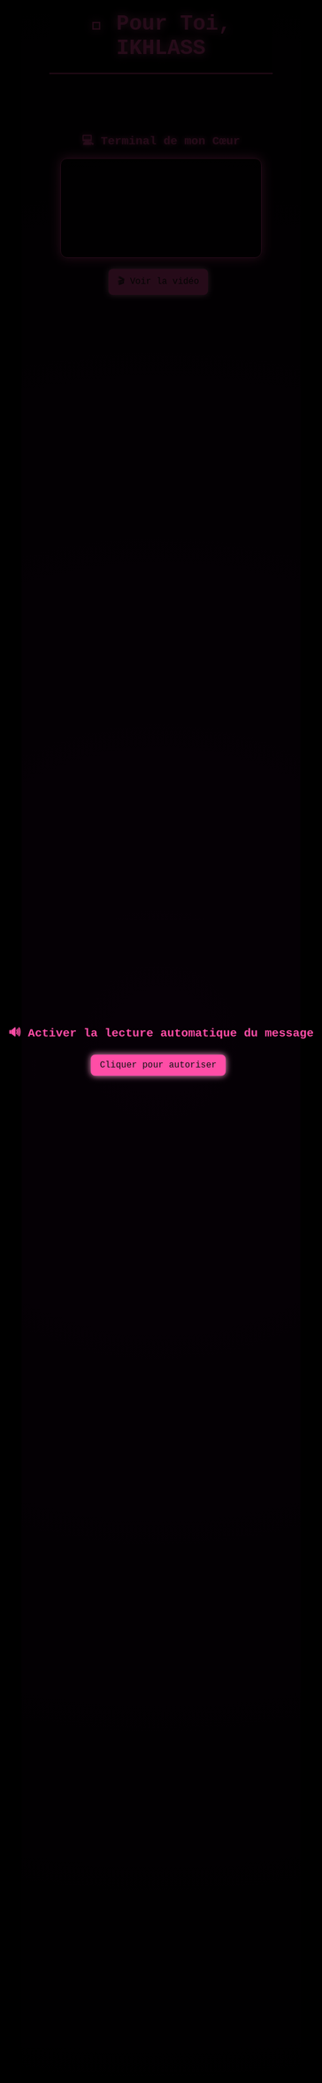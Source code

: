 <!DOCTYPE html>
<html lang="fr">
<head>
  <meta charset="utf-8" />
  <title>💜 Love Zone - Pour Toi</title>
  <meta name="viewport" content="width=device-width,initial-scale=1" />
  <style>
    * { box-sizing: border-box; margin:0; padding:0; font-family:"Courier New", monospace; }
    body { background: radial-gradient(circle at center, #2a002a, #000); color:#ff4da6; min-height:100vh; overflow:hidden; }
    header { text-align:center; padding:22px; border-bottom:2px solid #ff4da6; background: rgba(0,0,0,0.5); }
    header h1 { font-size:2.4rem; text-shadow:0 0 15px #ff4da6; animation:pulse 2s infinite; }
    section { max-width:900px; margin:32px auto; padding:20px; }
    .card { background:rgba(0,0,0,0.6); border:1px solid #ff4da6; padding:18px; border-radius:12px; box-shadow:0 0 20px #ff4da6; white-space:pre-wrap; min-height:180px; }
    #matrix { position:fixed; inset:0; z-index:-1; background:black; }
    @keyframes pulse { 0%{text-shadow:0 0 12px #ff4da6}50%{text-shadow:0 0 28px #ff99cc}100%{text-shadow:0 0 12px #ff4da6} }
    .btn {
      background:#ff4da6; color:#111; border:none; padding:10px 16px; border-radius:8px;
      font-size:1rem; cursor:pointer; box-shadow:0 0 12px #ff99cc; margin-top:20px; margin-right:10px;
    }
    #voice-permission {
      position:fixed; inset:0; display:flex; justify-content:center; align-items:center;
      background:rgba(0,0,0,0.85); z-index:5000; flex-direction:column;
    }
    #video-overlay {
      display:none; position:fixed; inset:0; background:rgba(0,0,0,0.85);
      justify-content:center; align-items:center; z-index:3000;
    }
    #video-overlay div { position:relative; max-width:90%; width:700px; }
    #close-video { position:absolute; top:-40px; right:-10px; font-size:2rem; cursor:pointer; color:#ff4da6; }
  </style>
</head>
<body>

<canvas id="matrix"></canvas>

<header><h1>💌 Pour Toi, IKHLASS</h1></header>

<section>
  <h2 style="text-align:center; margin-bottom:12px; text-shadow:0 0 10px #ff4da6;">💻 Terminal de mon Cœur</h2>
  <div class="card"><pre id="profile-terminal"></pre></div>

  <div style="text-align:center;">
    <button id="video-btn" class="btn">🎬 Voir la vidéo</button>
  </div>
</section>

<div id="video-overlay">
  <div>
    <span id="close-video">✖</span>
    <video id="love-video" width="100%" controls>
      <source src="eff382e089ea5d50f7e0772d4e14d7b3_1757729299093.mp4" type="video/mp4">
      Ton navigateur ne supporte pas la vidéo.
    </video>
  </div>
</div>

<!-- Fenêtre pour demander autorisation vocale -->
<div id="voice-permission">
  <h2>🔊 Activer la lecture automatique du message</h2>
  <button id="allow-voice" class="btn">Cliquer pour autoriser</button>
</div>

<script>
/* ---------- Variables ---------- */
let userAllowed = false;
const terminal = document.getElementById('profile-terminal');
const profileLines = [
  "===============================",
  "📂 Initialisation du cœur...",
  "Amourr: Jawher",
  "to: Ikhlass ❤️",
  "Message : Depuis que je t’ai rencontrée,",
  "           chaque jour est une lumière dans ma vie.",
  "           Je t’aime plus que les mots ne peuvent le dire.",
  "باش نتوحشك برشا☺️",
  " Forever & Always 💖"
];

let line = 0, ch = 0;

/* ---------- Autorisation vocale via bouton ---------- */
const voiceOverlay = document.getElementById('voice-permission');
const allowVoiceBtn = document.getElementById('allow-voice');
allowVoiceBtn.addEventListener('click', () => {
  userAllowed = true;
  voiceOverlay.style.display = 'none';
  playVoice();   // 🔊 Lance la voix directement
  typeLine();    // ⌨️ Commence la dactylographie en parallèle
});

/* ---------- Dactylographie ---------- */
function typeLine() {
  if (line < profileLines.length) {
    if (ch < profileLines[line].length) {
      terminal.textContent += profileLines[line][ch++];
      setTimeout(typeLine, 40);
    } else {
      terminal.textContent += '\n';
      line++; ch = 0;
      setTimeout(typeLine, 300);
    }
  }
}

/* ---------- Lecture vocale ---------- */
function getSpeechText() {
  return profileLines.filter(l => !/^=+$/.test(l)).join(" ");
}
function playVoice() {
  if('speechSynthesis' in window){
    const utterance = new SpeechSynthesisUtterance(getSpeechText());
    utterance.lang = "fr-FR";
    utterance.rate = 1.05;
    speechSynthesis.cancel(); // 🔄 Annule toute lecture en cours
    speechSynthesis.speak(utterance);
  }
}

/* ---------- Bouton vidéo complète ---------- */
const videoBtn = document.getElementById("video-btn");
const videoOverlay = document.getElementById("video-overlay");
const closeVideo = document.getElementById("close-video");
const video = document.getElementById("love-video");

videoBtn.addEventListener("click", () => {
  videoOverlay.style.display = "flex";
  video.play();
});
closeVideo.addEventListener("click", () => {
  video.pause();
  videoOverlay.style.display = "none";
});

/* ---------- Matrix animation cœurs ---------- */
const canvas = document.getElementById('matrix');
const ctx = canvas.getContext('2d');
function resizeCanvas(){ 
  canvas.width = innerWidth; 
  canvas.height = innerHeight; 
  cols = Math.floor(canvas.width / font_size); 
  drops.length = cols; 
  for(let i=0;i<cols;i++) if(!drops[i]) drops[i]=1; 
}
const hearts = "💜💖💕💘💝💞💟";
const font_size = 18;
let cols = Math.floor(window.innerWidth / font_size);
const drops = Array.from({length:cols},()=>1);
resizeCanvas();
window.addEventListener('resize', resizeCanvas);
function draw() {
  ctx.fillStyle = "rgba(0,0,0,0.05)";
  ctx.fillRect(0,0,canvas.width,canvas.height);
  ctx.fillStyle = "#ff4da6";
  ctx.font = font_size + "px Courier New";
  for (let i=0;i<drops.length;i++){
    const text = hearts[Math.floor(Math.random()*hearts.length)];
    ctx.fillText(text, i*font_size, drops[i]*font_size);
    if (drops[i]*font_size > canvas.height && Math.random() > 0.975) drops[i]=0;
    drops[i]++;
  }
}
setInterval(draw, 80);
</script>

</body>
</html>
